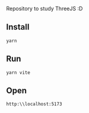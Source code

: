 Repository to study ThreeJS :D

## Install
```
yarn
```

## Run

```
yarn vite
```

## Open

```
http:\\localhost:5173
```

